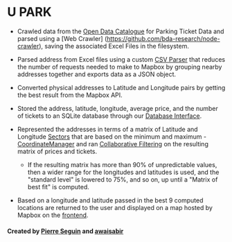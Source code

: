 # U PARK

- Crawled data from the [Open Data Catalogue](https://www.toronto.ca/city-government/data-research-maps/open-data/open-data-catalogue/#75d14c24-3b7e-f344-4412-d8fd41f89455) for Parking Ticket Data and parsed using a [Web Crawler] (https://github.com/bda-research/node-crawler), saving the associated Excel Files in the filesystem.

- Parsed address from Excel files using a custom [CSV Parser](https://github.com/awaisabir/COMP4601-Project/blob/master/server/models/CSVParser.js) that reduces the number of requests needed to make to Mapbox by grouping nearby addresses together and exports data as a JSON object.

- Converted physical addresses to Latitude and Longitude pairs by getting the best result from the Mapbox API.

- Stored the address, latitude, longitude, average price, and the number of tickets to an SQLite database through our [Database Interface](https://github.com/awaisabir/COMP4601-Project/blob/master/server/db/Dbi.js).

- Represented the addresses in terms of a matrix of Latitude and Longitude [Sectors](https://github.com/awaisabir/COMP4601-Project/blob/master/server/models/Sector.js) that are based on the minimum and maximum - [CoordinateManager](https://github.com/awaisabir/COMP4601-Project/blob/master/server/models/CoordinateManager.js) and ran [Collaborative Filtering](https://github.com/awaisabir/COMP4601-Project/blob/master/server/algo/UserBasedCF.js) on the resulting matrix of prices and tickets.
  - If the resulting matrix has more than 90% of unpredictable values, then a wider range for the longitudes and latitudes is used, and the "standard level" is lowered to 75%, and so on, up until a "Matrix of best fit" is computed.

- Based on a longitude and latitude passed in the best 9 computed locations are returned to the user and displayed on a map hosted by Mapbox on the [frontend](https://github.com/awaisabir/COMP4601-Project/tree/master/client/src).

#### Created by [Pierre Seguin](https://github.com/pseguin2011) and [awaisabir](https://github.com/awaisabir)
